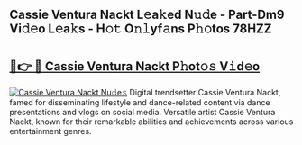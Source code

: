 ## Cassie Ventura Nackt L𝚎a𝚔ed N𝚞𝚍e - Part-Dm9 Vi𝚍𝚎o L𝚎a𝚔s - H𝚘𝚝 O𝚗𝚕yf𝚊ns P𝚑𝚘tos 78HZZ

# <h2><a href="http://kf8h1nt.oniu.top/?m=Cassie+Ventura+Nackt">🔗👉 🔴 Cassie Ventura Nackt P𝚑ot𝚘𝚜 V𝚒d𝚎o</a></h2>

[![Cassie Ventura Nackt Nu𝚍e𝚜](https://i.imgur.com/0qMVB7G.gif)](http://kf8h1nt.oniu.top/?m=Cassie+Ventura+Nackt)
Digital trendsetter Cassie Ventura Nackt, famed for disseminating lifestyle and dance-related content via dance presentations and vlogs on social media. Versatile artist Cassie Ventura Nackt, known for their remarkable abilities and achievements across various entertainment genres.  
